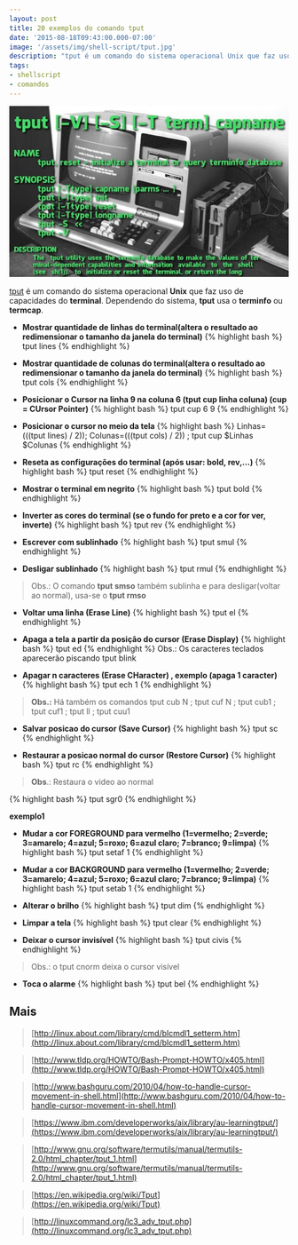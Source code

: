 ```yaml
---
layout: post
title: 20 exemplos do comando tput
date: '2015-08-18T09:43:00.000-07:00'
image: '/assets/img/shell-script/tput.jpg'
description: "tput é um comando do sistema operacional Unix que faz uso de capacidades do terminal."
tags:
- shellscript
- comandos
---
```


![20 exemplos do comando tput](/assets/img/shell-script/tput.jpg "20 exemplos do comando tput")

[tput](http://www.gnu.org/software/termutils/manual/termutils-2.0/html_chapter/tput_1.html) é um comando do sistema operacional __Unix__ que faz uso de capacidades do __terminal__. Dependendo do sistema, __tput__ usa o __terminfo__ ou __termcap__.


+ __Mostrar quantidade de linhas do terminal(altera o resultado ao redimensionar o tamanho da janela do terminal)__
{% highlight bash %}
tput lines
{% endhighlight %}


+ __Mostrar quantidade de colunas do terminal(altera o resultado ao redimensionar o tamanho da janela do terminal)__
{% highlight bash %}
tput cols
{% endhighlight %}


+ __Posicionar o Cursor na linha 9 na coluna 6 (tput cup linha coluna) (cup = CUrsor Pointer)__
{% highlight bash %}
tput cup 6 9
{% endhighlight %}

+ __Posicionar o cursor no meio da tela__
{% highlight bash %}
Linhas=$(($(tput lines) / 2)); Colunas=$(($(tput cols) / 2)) ; tput cup $Linhas $Colunas
{% endhighlight %}

+ __Reseta as configurações do terminal (após usar: bold, rev,...)__
{% highlight bash %}
tput reset
{% endhighlight %}

+ __Mostrar o terminal em negrito__
{% highlight bash %}
tput bold
{% endhighlight %}

+ __Inverter as cores do terminal (se o fundo for preto e a cor for ver, inverte)__
{% highlight bash %}
tput rev
{% endhighlight %}

+ __Escrever com sublinhado__
{% highlight bash %}
tput smul
{% endhighlight %}

+ __Desligar sublinhado__
{% highlight bash %}
tput rmul
{% endhighlight %}

> Obs.: O comando __tput smso__ também sublinha e para desligar(voltar ao normal), usa-se o __tput rmso__


+ __Voltar uma linha (Erase Line)__
{% highlight bash %}
tput el
{% endhighlight %}

+ __Apaga a tela a partir da posição do cursor (Erase Display)__
{% highlight bash %}
tput ed
{% endhighlight %}
Obs.: Os caracteres teclados aparecerão piscando
tput blink

+ __Apagar n caracteres (Erase CHaracter) , exemplo (apaga 1 caracter)__
{% highlight bash %}
tput ech 1
{% endhighlight %}

> __Obs.:__ Há também os comandos tput cub N ; tput cuf N ; tput cub1 ; tput cuf1 ; tput ll ; tput cuu1

+ __Salvar posicao do cursor (Save Cursor)__
{% highlight bash %}
tput sc
{% endhighlight %}

+ __Restaurar a posicao normal do cursor (Restore Cursor)__
{% highlight bash %}
tput rc
{% endhighlight %}

> __Obs__.: Restaura o video ao normal

{% highlight bash %}
tput sgr0
{% endhighlight %}

__exemplo1__
      

+ __Mudar a cor FOREGROUND para vermelho (1=vermelho; 2=verde; 3=amarelo; 4=azul; 5=roxo; 6=azul claro; 7=branco; 9=limpa)__
{% highlight bash %}
tput setaf 1
{% endhighlight %}

+ __Mudar a cor BACKGROUND para vermelho (1=vermelho; 2=verde; 3=amarelo; 4=azul; 5=roxo; 6=azul claro; 7=branco; 9=limpa)__
{% highlight bash %}
tput setab 1
{% endhighlight %}

+ __Alterar o brilho__
{% highlight bash %}
tput dim
{% endhighlight %}

+ __Limpar a tela__
{% highlight bash %}
tput clear
{% endhighlight %}

+ __Deixar o cursor invisível__
{% highlight bash %}
tput civis
{% endhighlight %}

> Obs.: o tput cnorm deixa o cursor visível

+ __Toca o alarme__
{% highlight bash %}
tput bel
{% endhighlight %}
    
## Mais

> [http://linux.about.com/library/cmd/blcmdl1_setterm.htm](http://linux.about.com/library/cmd/blcmdl1_setterm.htm)

> [http://www.tldp.org/HOWTO/Bash-Prompt-HOWTO/x405.html](http://www.tldp.org/HOWTO/Bash-Prompt-HOWTO/x405.html)

> [http://www.bashguru.com/2010/04/how-to-handle-cursor-movement-in-shell.html](http://www.bashguru.com/2010/04/how-to-handle-cursor-movement-in-shell.html)

> [https://www.ibm.com/developerworks/aix/library/au-learningtput/](https://www.ibm.com/developerworks/aix/library/au-learningtput/)

> [http://www.gnu.org/software/termutils/manual/termutils-2.0/html_chapter/tput_1.html](http://www.gnu.org/software/termutils/manual/termutils-2.0/html_chapter/tput_1.html)

> [https://en.wikipedia.org/wiki/Tput](https://en.wikipedia.org/wiki/Tput)

> [http://linuxcommand.org/lc3_adv_tput.php](http://linuxcommand.org/lc3_adv_tput.php)

<script async src="https://pagead2.googlesyndication.com/pagead/js/adsbygoogle.js"></script>

<!-- Informat -->
<ins class="adsbygoogle"
 style="display:block"
 data-ad-client="ca-pub-2838251107855362"
 data-ad-slot="2327980059"
 data-ad-format="auto"
 data-full-width-responsive="true"></ins>

<script>
(adsbygoogle = window.adsbygoogle || []).push({});
</script>



